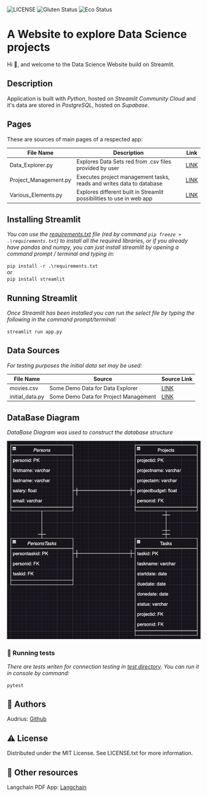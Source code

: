 ![LICENSE](https://img.shields.io/badge/license-MIT-blue.svg?style=flat-square)
![Gluten Status](https://img.shields.io/badge/Gluten-Free-green.svg)
![Eco Status](https://img.shields.io/badge/ECO-Friendly-green.svg)
# A Website to explore Data Science projects

Hi :wave:, and welcome to the Data Science Website build on Streamlit.

## Description
Application is built with *Python*, hosted on *Streamlit Community Cloud* and it's data are
stored in *PostgreSQL*, hosted on _Supabase_.

## Pages
These are sources of main pages of a respected app:

| File Name             | Description                                                            | Link                                    |
|-----------------------|------------------------------------------------------------------------|-----------------------------------------|
| Data_Explorer.py      | Explores Data Sets red from .csv files provided by user                | [LINK](./pages/1_Data_Explorer.py)      |
| Project_Management.py | Executes project management tasks, reads and writes data to database   | [LINK](./pages/2_Project_management.py) |
| Various_Elements.py   | Explores different built in Streamlit possibilities to use in web app  | [LINK](./pages/4_Various_Elements.py)   |

## Installing Streamlit

_You can use the [requirements.txt](requirements.txt) file (red by command `pip freeze > .\requirements.txt`) to install all the required libraries,
or if you already have pandas and numpy, you can just install streamlit by opening
a command prompt / terminal and typing in:_

`pip install -r .\requirements.txt`<br>
or<br>
`pip install streamlit`

## Running Streamlit

_Once Streamlit has been installed you can run the select file by typing the following in the command prompt/terminal:_

`streamlit run app.py`

## Data Sources
_For testing purposes the initial data set may be used:_

| File Name       | Source                                | Source Link                   |
|-----------------|---------------------------------------|-------------------------------|
| movies.csv      | Some Demo Data for Data Explorer      | [LINK](./data/movies.csv)     |
| initial_data.py | Some Demo Data for Project Management | [LINK](./src/initial_data.py) |
## DataBase Diagram
_DataBase Diagram was used to construct the database structure_

![DataBase Diagram](./data/tb_diagram.png)
<br>
### 🧪 Running tests

_There are tests writen for connection testing in [test directory](./data/test_conn.py). You can run it in console by command:_

`pytest`

## 🎅 Authors

Audrius: [Github](https://github.com/audrbar)

## ⚠️ License

Distributed under the MIT License. See LICENSE.txt for more information.

## 🔗 Other resources

Langchain PDF App: [Langchain](https://www.youtube.com/watch?v=wUAUdEw5oxM)
